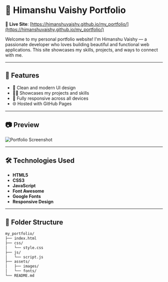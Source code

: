 # 💼 Himanshu Vaishy Portfolio

🚀 **Live Site**: [https://himanshuvaishy.github.io/my_portfolio/](https://himanshuvaishy.github.io/my_portfolio/)

Welcome to my personal portfolio website! I'm Himanshu Vaishy — a passionate developer who loves building beautiful and functional web applications. This site showcases my skills, projects, and ways to connect with me.

---

## 📌 Features

- 🎨 Clean and modern UI design
- 🧑‍💻 Showcases my projects and skills
- 📱 Fully responsive across all devices
- 🌐 Hosted with GitHub Pages

---

## 📷 Preview

![Portfolio Screenshot](./assets/screenshot.png) <!-- Replace this with actual screenshot path -->

---

## 🛠️ Technologies Used

- **HTML5**
- **CSS3**
- **JavaScript**
- **Font Awesome**
- **Google Fonts**
- **Responsive Design**

---

## 📁 Folder Structure

```bash
my_portfolio/
├── index.html
├── css/
│   └── style.css
├── js/
│   └── script.js
├── assets/
│   ├── images/
│   └── fonts/
└── README.md
